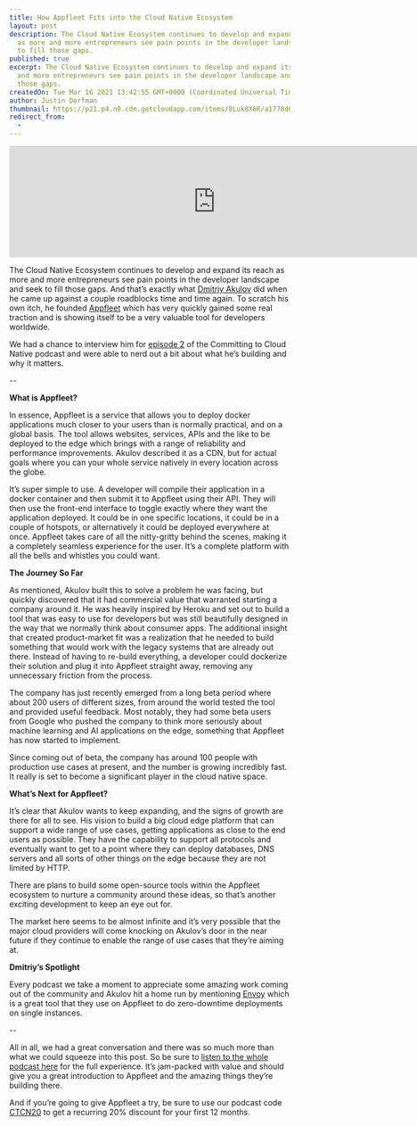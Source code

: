 ```yaml
---
title: How Appfleet Fits into the Cloud Native Ecosystem
layout: post
description: The Cloud Native Ecosystem continues to develop and expand its reach
  as more and more entrepreneurs see pain points in the developer landscape and seek
  to fill those gaps.
published: true
excerpt: The Cloud Native Ecosystem continues to develop and expand its reach as more
  and more entrepreneurs see pain points in the developer landscape and seek to fill
  those gaps.
createdOn: Tue Mar 16 2021 13:42:55 GMT+0000 (Coordinated Universal Time)
author: Justin Dorfman
thumbnail: https://p21.p4.n0.cdn.getcloudapp.com/items/8Luk8X6R/a1778d09-66e3-4db9-bb3a-45f6714d7692.png?v=209e73bb4d6aad8488684c481fb76280
redirect_from:
  - 
---
```


<iframe src="https://player.fireside.fm/v2/sO31L4lC+8O-k1eqE?theme=dark" width="740" height="200" frameborder="0" scrolling="no"></iframe><br>

The Cloud Native Ecosystem continues to develop and expand its reach as more and more entrepreneurs see pain points in the developer landscape and seek to fill those gaps.  And that’s exactly what [Dmitriy Akulov](https://twitter.com/jimaek) did when he came up against a couple roadblocks time and time again.  To scratch his own itch, he founded [Appfleet](https://appfleet.com/) which has very quickly gained some real traction and is showing itself to be a very valuable tool for developers worldwide.

We had a chance to interview him for [episode 2](https://podcast.curiefense.io/2) of the Committing to Cloud Native podcast and were able to nerd out a bit about what he’s building and why it matters.

--

**What is Appfleet?**

In essence, Appfleet is a service that allows you to deploy docker applications much closer to your users than is normally practical, and on a global basis.  The tool allows websites, services, APIs and the like to be deployed to the edge which brings with a range of reliability and performance improvements.  Akulov described it as a CDN, but for actual goals where you can your whole service natively in every location across the globe.

It’s super simple to use.  A developer will compile their application in a docker container and then submit it to Appfleet using their API.  They will then use the front-end interface to toggle exactly where they want the application deployed.  It could be in one specific locations, it could be in a couple of hotspots, or alternatively it could be deployed everywhere at once.  Appfleet takes care of all the nitty-gritty behind the scenes, making it a completely seamless experience for the user.  It’s a complete platform with all the bells and whistles you could want.

**The Journey So Far**

As mentioned, Akulov built this to solve a problem he was facing, but quickly discovered that it had commercial value that warranted starting a company around it.  He was heavily inspired by Heroku and set out to build a tool that was easy to use for developers but was still beautifully designed in the way that we normally think about consumer apps.  The additional insight that created product-market fit was a realization that he needed to build something that would work with the legacy systems that are already out there.  Instead of having to re-build everything, a developer could dockerize their solution and plug it into Appfleet straight away, removing any unnecessary friction from the process.

The company has just recently emerged from a long beta period where about 200 users of different sizes, from around the world tested the tool and provided useful feedback.  Most notably, they had some beta users from Google who pushed the company to think more seriously about machine learning and AI applications on the edge, something that Appfleet has now started to implement.

Since coming out of beta, the company has around 100 people with production use cases at present, and the number is growing incredibly fast.  It really is set to become a significant player in the cloud native space.

**What’s Next for Appfleet?**

It’s clear that Akulov wants to keep expanding, and the signs of growth are there for all to see.  His vision to build a big cloud edge platform that can support a wide range of use cases, getting applications as close to the end users as possible.  They have the capability to support all protocols and eventually want to get to a point where they can deploy databases, DNS servers and all sorts of other things on the edge because they are not limited by HTTP.

There are plans to build some open-source tools within the Appfleet ecosystem to nurture a community around these ideas, so that’s another exciting development to keep an eye out for.

The market here seems to be almost infinite and it’s very possible that the major cloud providers will come knocking on Akulov’s door in the near future if they continue to enable the range of use cases that they’re aiming at.

**Dmitriy’s Spotlight**

Every podcast we take a moment to appreciate some amazing work coming out of the community and Akulov hit a home run by mentioning [Envoy](https://www.envoyproxy.io/) which is a great tool that they use on Appfleet to do zero-downtime deployments on single instances.

--

All in all, we had a great conversation and there was so much more than what we could squeeze into this post.  So be sure to [listen to the whole podcast here](https://podcast.curiefense.io/2) for the full experience.  It’s jam-packed with value and should give you a great introduction to Appfleet and the amazing things they’re building there.

And if you’re going to give Appfleet a try, be sure to use our podcast code [CTCN20](https://appfleet.com/) to get a recurring 20% discount for your first 12 months.
